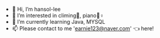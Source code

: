 - 👋 Hi, I’m hansol-lee
- 👀 I’m interested in climing🧗‍, piano🎹♀
- 🌱 I’m currently learning Java, MYSQL
- 📫 Please contact to me 'earnie123@naver.com' 👈 here!

<!---
21ssol/21ssol is a ✨ special ✨ repository because its `README.md` (this file) appears on your GitHub profile.
You can click the Preview link to take a look at your changes.
--->
